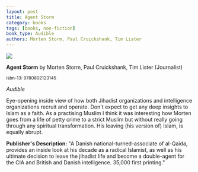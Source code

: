 ```yaml
---
layout: post
title: Agent Storm
category: books
tags: [books, non-fiction]
book_type: Audible
authors: Morten Storm, Paul Cruickshank, Tim Lister
---
```


<img src="https://i.gr-assets.com/images/S/compressed.photo.goodreads.com/books/1453999701l/28221131.jpg"/>

**Agent Storm** by Morten Storm, Paul Cruickshank, Tim Lister (Journalist)

<sup>isbn-13: 9780802123145</sup>

*Audible*

Eye-opening inside view of how both Jihadist organizations and intelligence organizations
recruit and operate. Don't expect to get any deep insights to Islam as a faith.
As a practising Muslim I think it was interesting how Morten goes from a life of
petty crime to a strict Muslim but without really going through any spiritual
transformation. His leaving (his version of) Islam, is equally abrupt.

**Publisher's Description:**
"A Danish national-turned-associate of al-Qaida, provides an inside look at
his decade as a radical Islamist, as well as his ultimate decision to leave
the jihadist life and become a double-agent for the CIA and British and
Danish intelligence. 35,000 first printing."
